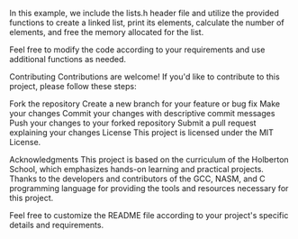 In this example, we include the lists.h header file and utilize the provided functions to create a linked list, print its elements, calculate the number of elements, and free the memory allocated for the list.

Feel free to modify the code according to your requirements and use additional functions as needed.

Contributing
Contributions are welcome! If you'd like to contribute to this project, please follow these steps:

Fork the repository
Create a new branch for your feature or bug fix
Make your changes
Commit your changes with descriptive commit messages
Push your changes to your forked repository
Submit a pull request explaining your changes
License
This project is licensed under the MIT License.

Acknowledgments
This project is based on the curriculum of the Holberton School, which emphasizes hands-on learning and practical projects.
Thanks to the developers and contributors of the GCC, NASM, and C programming language for providing the tools and resources necessary for this project.


Feel free to customize the README file according to your project's specific details and requirements.